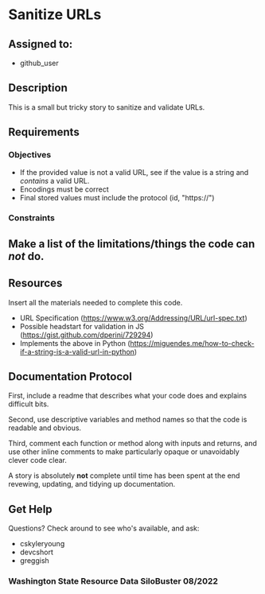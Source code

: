 # Sanitize URLs

## Assigned to:
- github_user

## Description
This is a small but tricky story to sanitize and validate URLs.

## Requirements

### Objectives

- If the provided value is not a valid URL, see if the value is a string and _contains_ a valid URL.
- Encodings must be correct
- Final stored values must include the protocol (id, "https://")

### Constraints
Make a list of the limitations/things the code can _not_ do.
- 

## Resources
Insert all the materials needed to complete this code.
- URL Specification (https://www.w3.org/Addressing/URL/url-spec.txt)
- Possible headstart for validation in JS (https://gist.github.com/dperini/729294)
- Implements the above in Python (https://miguendes.me/how-to-check-if-a-string-is-a-valid-url-in-python)

## Documentation Protocol
First, include a readme that describes what your code does and explains difficult bits.

Second, use descriptive variables and method names so that the code is readable and obvious.

Third, comment each function or method along with inputs and returns, and use other inline comments to make particularly opaque or unavoidably clever code clear.

A story is absolutely __not__ complete until time has been spent at the end revewing, updating, and tidying up documentation.

## Get Help
Questions? Check around to see who's available, and ask:
- cskyleryoung
- devcshort
- greggish

### Washington State Resource Data SiloBuster 08/2022